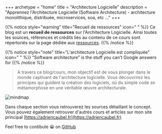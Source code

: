+++
archetype = "home"
title = "Architecture Logicielle"
description = "Apprennez l'Architecture Logicielle (Software Architecture) - architecture monolithique, distribuée, microservices, soa, etc ..."
+++

{{% notice style="warning" title="Recueil de ressources" icon=" " %}}
Ce blog est un **recueil de ressources** sur l'Architecture Logicielle. Ainsi toutes les sources, références et crédits liés au contenu de ce cours sont répertoriés sur la page dédiée aux [ressources](../more/resources/).
{{% /notice %}}

{{% notice style="note" title="L'architecture Logicielle est compliquée" icon=" " %}}
“Software architecture” is the stuff you can’t Google answers for
{{% /notice %}}

> A travers ce blog/cours, mon objectif est de vous plonger dans le monde captivant de l'architecture logicielle. Vous découvrirez les principes qui guident la création des logiciels, où du simple code se métamorphose en une véritable œuvre architecturale.

![mindmap](/images/mind_map.svg)

Dans chaque section vous retrouverez les sources détaillant le concept.
Vous pouvez également retrouver d'autres cours et articles sur mon site principal
[https://adriencaubel.fr](https://adriencaubel.fr)

Feel free to contibute 😀 on [GitHub](https://github.com/adrien1212/livre_architectures_relearn)

